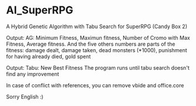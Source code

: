 # AI_SuperRPG
A Hybrid Genetic Algorithm with Tabu Search for SuperRPG (Candy Box 2)

Output: AG: Minimum Fitness, Maximun fitness, Number of Cromo with Max Fitness, Average fitness. 
And the five others numbers are parts of the fitness: damage dealt, damage taken, dead monsters (*1000), punishment for having already died, gold spent

Output: Tabu: New Best Fitness
The program runs until tabu search doesn't find any improvement


In case of conflict with references,  you can remove vbide and office.core




Sorry English :)
